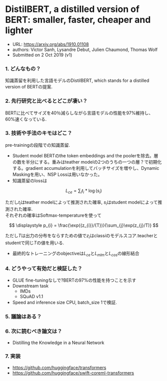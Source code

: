 # DistilBERT, a distilled version of BERT: smaller, faster, cheaper and lighter

* URL: https://arxiv.org/abs/1910.01108
* authors: Victor Sanh, Lysandre Debut, Julien Chaumond, Thomas Wolf
* Submitted on 2 Oct 2019 (v1)

### 1. どんなもの？
知識蒸留を利用した言語モデルのDistilBERT, which stands for a distilled version of BERTの提案.

### 2. 先行研究と比べるとどこが凄い？  
BERTに比べてサイズを40％減らしながら言語モデルの性能を97%維持し、60%速くなっている.

### 3. 技術や手法のキモはどこ？
pre-trainingの段階での知識蒸留.
* Student model
  BERTのthe token embeddings and the poolerを除去。層の数を半分にする。重みはteather modelの2つのうちの一つの層？で初期化する。gradient accumulationを利用してバッチサイズを増やし、Dynamic Maskingを用い、NSP Lossは用いなかった。
* 知識蒸留のlossは  

$$
\displaystyle L_{ce} = \sum_{i}{t_{i} * \log(s_{i})}
$$

ただし$t_{i}$はteather modelによって推測された確率, $s_{i}$はstudent modelによって推測された確率.  
それぞれの確率はSoftmax-temperatureを使って  

$$
\displaystyle p_{i} = \frac{\exp({z_{i}}/{T})}{\sum_{j}\exp(z_{j}/T)}
$$ 

ただし$T$は出力の分布をならすための値で$z_{i}$はclass$i$のモデルスコア.teacherとstudentで同じ$T$の値を用いる.
* 最終的なトレーニングのobjectiveは$L_{ce}$と$L_{mlm}$と$L_{cos}$の線形結合

### 4. どうやって有効だと検証した？
* GLUE
  fine-tuningなしで?BERTの97%の性能を持つことを示す
* Downstream task 
  * IMDs 
  * SQuAD v1.1
* Speed and inference size
  CPU, batch_size 1で検証.

### 5. 議論はある？

### 6. 次に読むべき論文は？
* Distilling the Knowledge in a Neural Network

### 7. 実装
* https://github.com/huggingface/transformers
* https://github.com/huggingface/swift-coreml-transformers